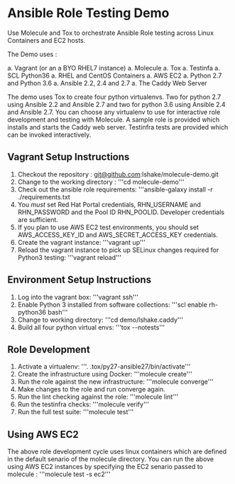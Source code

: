 Ansible Role Testing Demo
=========================

Use Molecule and Tox to orchestrate Ansible Role testing across Linux Containers and EC2 hosts.

The Demo uses :

a. Vagrant (or an a BYO RHEL7 instance)
a. Molecule
a. Tox
a. Testinfa
a. SCL Python36
a. RHEL and CentOS Containers
a. AWS EC2
a. Python 2.7 and Python 3.6
a. Ansible 2.2, 2.4 and 2.7
a. The Caddy Web Server

The demo uses Tox to create four python virtualenvs.  Two for python 2.7 using Ansible 2.2 and Ansible 2.7 and two for python 3.6 using Ansible 2.4 and Ansible 2.7.  You can choose any virtualenv to use for interactive role development and testing with Molecule.  A sample role is provided which installs and starts the Caddy web server.  Testinfra tests are provided which can be invoked interactively.

Vagrant Setup Instructions
--------------------------

1. Checkout the repository : git@github.com:lshake/molecule-demo.git
2. Change to the working directory : '''cd molecule-demo'''
3. Check out the ansible role requirements: '''ansible-galaxy install -r ./requirements.txt
1. You *must* set Red Hat Portal credentials, RHN_USERNAME and RHN_PASSWORD and the Pool ID RHN_POOLID.  Developer credentials are sufficient.
2. If you plan to use AWS EC2 test environments, you should set AWS_ACCESS_KEY_ID and AWS_SECRET_ACCESS_KEY credentials.
4. Create the vagrant instance: '''vagrant up'''
5. Reload the vagrant instance to pick up SELinux changes required for Python3 testing: '''vagrant reload''' 

Environment Setup Instructions
------------------------------

1. Log into the vagrant box: '''vagrant ssh'''
2. Enable Python 3 installed from software collections: '''scl enable rh-python36 bash'''
3. Change to working directory: '''cd demo/lshake.caddy'''
4. Build all four python virtual envs: '''tox --notests'''

Role Development
----------------

1. Activate a virtualenv: '''. .tox/py27-ansible27/bin/activate'''
2. Create the infrastructure using Docker: '''molecule create'''
3. Run the role against the new infrastructure: '''molecule converge'''
4. Make changes to the role and run converge again.
5. Run the lint checking against the role: '''molecule lint'''
6. Run the testinfra checks:  '''molecule verify'''
7. Run the full test suite:  '''molecule test'''

Using AWS EC2
-------------

The above role development cycle uses linux containers which are defined in the default senario of the molecule directory.   You can run the above using AWS EC2 instances by specifying the EC2 senario passed to molecule : '''molecule test -s ec2'''
